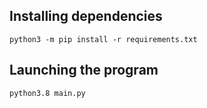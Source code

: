 ## **Installing dependencies** ##
    python3 -m pip install -r requirements.txt 

## **Launching the program** ##
    python3.8 main.py